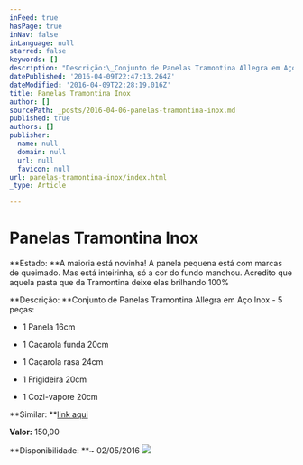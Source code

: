 ```yaml
---
inFeed: true
hasPage: true
inNav: false
inLanguage: null
starred: false
keywords: []
description: "Descrição:\_Conjunto de Panelas Tramontina Allegra em Aço Inox - 5 peças:\_"
datePublished: '2016-04-09T22:47:13.264Z'
dateModified: '2016-04-09T22:28:19.016Z'
title: Panelas Tramontina Inox
author: []
sourcePath: _posts/2016-04-06-panelas-tramontina-inox.md
published: true
authors: []
publisher:
  name: null
  domain: null
  url: null
  favicon: null
url: panelas-tramontina-inox/index.html
_type: Article

---
```

# Panelas Tramontina Inox

**Estado: **A maioria está novinha! A panela pequena está com marcas de queimado. Mas está inteirinha, só a cor do fundo manchou. Acredito que aquela pasta que da Tramontina deixe elas brilhando 100%

**Descrição: **Conjunto de Panelas Tramontina Allegra em Aço Inox - 5 peças: 

- 1 Panela 16cm

- 1 Caçarola funda 20cm

- 1 Caçarola rasa 24cm

- 1 Frigideira 20cm

- 1 Cozi-vapore 20cm

**Similar: **[link aqui][0]

**Valor:** 150,00

**Disponibilidade: **~ 02/05/2016
![](https://the-grid-user-content.s3-us-west-2.amazonaws.com/d96fd979-7108-4a66-92de-2f3803c34efd.jpg)

[0]: http://www.pontofrio.com.br/UtilidadesDomesticas/Panelas/conjuntodepanelas/Conjunto-de-Panelas-Tramontina-Allegra-65650190-em-Aco-Inox-5-pecas-2277822.html